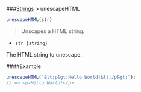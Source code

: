 ###[Strings](../) > unescapeHTML

```js
unescapeHTML(str)
```

>Unscapes a HTML string.

- <code>str {string}</code>

The HTML string to unescape.

####Example
```js
unescapeHTML('&lt;p&gt;Hello World!&lt;/p&gt;');
// => <p>Hello World!</p>
```